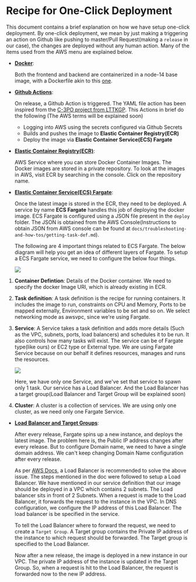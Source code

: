 # Recipe for One-Click Deployment

This document contains a brief explanation on how we have setup one-click deployment. By one-click deployment, we mean by just making a triggering an action on Github like pushing to master/Pull Request(making a `release` in our case), the changes are deployed without any human action. Many of the items used from the AWS menu are explained below.

- **<u>Docker</u>**: 

  Both the frontend and backend are containerized in a node-14 base image, with a Dockerfile akin to this [one](https://github.com/rakaar/dockerize-react-and-express-app/blob/master/Dockerfile).

- **<u>Github Actions</u>**: 

  On release, a Github Action is triggered. The YAML file action has been inspired from the [C-3PO project from LTTKGP](https://github.com/lttkgp/C-3PO/blob/master/.github/workflows/deploy.yml). This Actions in brief do the following (The AWS terms will be explained soon)

  - Logging into AWS using the secrets configured via Github Secrets
  - Builds and pushes the image to **Elastic Container Registry(ECR)**
  - Deploy the image via **Elastic Container Service(ECS) Fargate**

- <u>**Elastic Container Registry(ECR)**</u>: 

  AWS Service where you can store Docker Container Images. The Docker images are stored in a private repository. To look at the images in AWS, visit ECR by searching in the console. Click on the repository name. 

- **<u>Elastic Container Service(ECS) Fargate</u>**: 

  Once the latest image is stored in the ECR, they need to be deployed. A service by name **ECS Fargate** handles this job of deploying the docker image. ECS Fargate is configured using a JSON file present in the `deploy` folder. The JSON is obtained from the AWS Console(Instructions to obtain JSON from AWS console can be found at `docs/troubleshooting-and-how-tos/getting-task-def.md`). 

  The following are 4 important things related to ECS Fargate. The below diagram will help you get an idea of different layers of Fargate. To setup a ECS Fargate service, we need to configure the below four things.

  ![](https://imgur.com/clXWtjU.png)

1. **Container Defintion**: Details of the Docker container. We need to specify the docker Image URI, which is already existing in ECR.

2. **Task definition**: A task definition is the recipe for running containers. It includes the image to run, constraints on CPU and Memory, Ports to be mapped externally, Environment variables to be set and so on. We select networking mode as awsvpc, since we're using Fargate.

3. **Service**:  A Service takes a task definition and adds more details (Such as the VPC, subnets, ports, load balancers) and schedules it to be run. It also controls how many tasks will exist. The service can be of Fargate type(like ours) or EC2 type  or External type. We are using Fargate Service because on our behalf it defines resources, manages and runs the resources. 

   ![](https://imgur.com/XJhTotJ.png)

    Here, we have only one Service, and we've set that service to spawn only 1 task. Our service has a Load Balancer. And the Load Balancer has a target group(Load Balancer and Target Group will be explained soon)

4. **Cluster**: A cluster is a collection of services. We are using only one cluster, as we need only one Fargate Service.

- **<u>Load Balancer and Target Groups</u>**: 

  After every release, Fargate spins up a new instance, and deploys the latest image. The problem here is, the Public IP address changes after every release. But to configure Domain name, we need to have a single domain address. We can't keep changing Domain Name configuration after every release.

  As per [AWS Docs](https://aws.amazon.com/premiumsupport/knowledge-center/ecs-fargate-static-elastic-ip-address/), a Load Balancer is recommended to solve the above issue. The steps mentioned in the doc were followed to setup a Load Balancer. We have mentioned in our service definition that our image should be deployed in a VPC which contains 2 subnets. The Load balancer sits in front of 2 Subnets. When a request is made to the Load Balancer, it forwards the request to the instance in the VPC. In DNS configuration, we configure the IP address of this Load Balancer. The load balancer is be specified in the service.

  To tell the Load Balancer where to forward the request, we need to create a `Target Group`.  A Target group contains the Private IP address of the instance to which request should be forwarded. The Target group is specified to the Load Balancer.

  Now after a new release, the image is deployed in a new instance in our VPC. The private IP address of the instance is updated in the Target Group. So, when a request is hit to the Load Balancer, the request is forwarded now to the new IP address.

